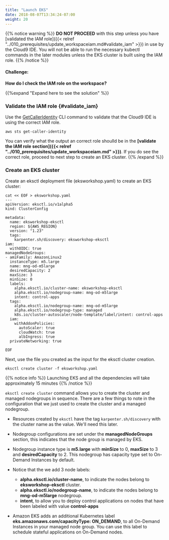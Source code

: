 ```yaml
---
title: "Launch EKS"
date: 2018-08-07T13:34:24-07:00
weight: 20
---
```



{{% notice warning %}}
**DO NOT PROCEED** with this step unless you have [validated the IAM role]({{< relref "../010_prerequisites/update_workspaceiam.md#validate_iam" >}}) in use by the Cloud9 IDE. You will not be able to run the necessary kubectl commands in the later modules unless the EKS cluster is built using the IAM role.
{{% /notice %}}

#### Challenge:
**How do I check the IAM role on the workspace?**

{{%expand "Expand here to see the solution" %}}

### Validate the IAM role {#validate_iam}

Use the [GetCallerIdentity](https://docs.aws.amazon.com/cli/latest/reference/sts/get-caller-identity.html) CLI command to validate that the Cloud9 IDE is using the correct IAM role.

```
aws sts get-caller-identity

```

You can verify what the output an correct role shoulld be in the **[validate the IAM role section]({{< relref "../010_prerequisites/update_workspaceiam.md" >}})**. If you do see the correct role, proceed to next step to create an EKS cluster.
{{% /expand %}}


### Create an EKS cluster

Create an eksctl deployment file (eksworkshop.yaml) to create an EKS cluster:


```
cat << EOF > eksworkshop.yaml
---
apiVersion: eksctl.io/v1alpha5
kind: ClusterConfig

metadata:
  name: eksworkshop-eksctl
  region: ${AWS_REGION}
  version: "1.23"
  tags:
    karpenter.sh/discovery: eksworkshop-eksctl 
iam:
  withOIDC: true
managedNodeGroups:
- amiFamily: AmazonLinux2
  instanceType: m5.large
  name: mng-od-m5large
  desiredCapacity: 2
  maxSize: 3
  minSize: 0
  labels:
    alpha.eksctl.io/cluster-name: eksworkshop-eksctl
    alpha.eksctl.io/nodegroup-name: mng-od-m5large
    intent: control-apps
  tags:
    alpha.eksctl.io/nodegroup-name: mng-od-m5large
    alpha.eksctl.io/nodegroup-type: managed
    k8s.io/cluster-autoscaler/node-template/label/intent: control-apps
  iam:
    withAddonPolicies:
      autoScaler: true
      cloudWatch: true
      albIngress: true
  privateNetworking: true

EOF
```

Next, use the file you created as the input for the eksctl cluster creation.

```
eksctl create cluster -f eksworkshop.yaml
```

{{% notice info %}}
Launching EKS and all the dependencies will take approximately 15 minutes
{{% /notice %}}

`eksctl create cluster` command allows you to create the cluster and managed nodegroups in sequence. There are a few things to note in the configuration that we just used to create the cluster and a managed nodegroup.

 * Resources created by `eksctl` have the tag `karpenter.sh/discovery` with the cluster name as the value. We'll need this later.
 * Nodegroup configurations are set under the **managedNodeGroups** section, this indicates that the node group is managed by EKS.
 * Nodegroup instance type is **m5.large** with **minSize** to 0, **maxSize** to 3 and **desiredCapacity** to 2. This nodegroup has capacity type set to On-Demand Instances by default.

 * Notice that the we add 3 node labels:
   * **alpha.eksctl.io/cluster-name**, to indicate the nodes belong to **eksworkshop-eksctl** cluster.
   * **alpha.eksctl.io/nodegroup-name**, to indicate the nodes belong to **mng-od-m5large** nodegroup.
   * **intent**, to allow you to deploy control applications on nodes that have been labeled with value **control-apps**
  
 * Amazon EKS adds an additional Kubernetes label **eks.amazonaws.com/capacityType: ON_DEMAND**, to all On-Demand Instances in your managed node group. You can use this label to schedule stateful applications on On-Demand nodes.